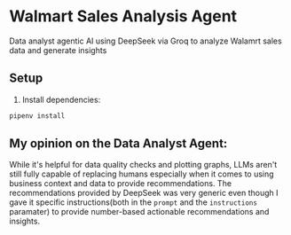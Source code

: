 # Walmart Sales Analysis Agent

Data analyst agentic AI using DeepSeek via Groq to analyze Walamrt sales data and generate insights

## Setup

1. Install dependencies:
```bash
pipenv install
```

## My opinion on the Data Analyst Agent: 

While it's helpful for data quality checks and plotting graphs, LLMs aren't still fully capable of replacing humans especially when it comes to using business context and data to provide recommendations. The recommendations provided by DeepSeek was very generic even though I gave it specific instructions(both in the `prompt` and the `instructions` paramater) to provide number-based actionable recommendations and insights.